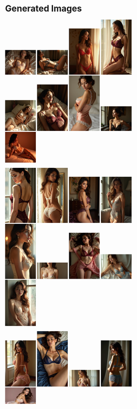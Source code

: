 # Generated Images



<img src="2025_07_03_01.webp" width="100"/> <img src="2025_07_03_02.webp" width="100"/> <img src="2025_07_03_03.webp" width="100"/> <img src="2025_07_03_04.webp" width="100"/> <img src="2025_07_03_05.webp" width="100"/> <img src="2025_07_03_06.webp" width="100"/> <img src="2025_07_03_07.webp" width="100"/> <img src="2025_07_03_08.webp" width="100"/> <img src="2025_07_03_09.webp" width="100"/>

<img src="2025_07_03_10.webp" width="100"/> <img src="2025_07_03_11.webp" width="100"/> <img src="2025_07_03_12.webp" width="100"/> <img src="2025_07_03_13.webp" width="100"/> <img src="2025_07_03_14.webp" width="100"/> <img src="2025_07_03_15.webp" width="100"/> <img src="2025_07_03_16.webp" width="100"/> <img src="2025_07_03_17.webp" width="100"/> <img src="2025_07_03_18.webp" width="100"/>

<img src="2025_07_03_19.webp" width="100"/> <img src="2025_07_03_20.webp" width="100"/> <img src="2025_07_03_21.webp" width="100"/> <img src="2025_07_03_22.webp" width="100"/> <img src="2025_07_03_23.webp" width="100"/>